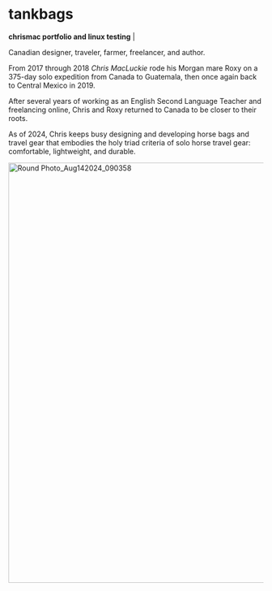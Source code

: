 # tankbags
**chrismac portfolio and linux testing** |


Canadian designer, traveler, farmer, freelancer, and author.

From 2017 through 2018 _Chris MacLuckie_ rode his Morgan mare Roxy on a 375-day solo expedition from Canada to Guatemala, then once again back to Central Mexico in 2019.

After several years of working as an English Second Language Teacher and freelancing online, Chris and Roxy returned to Canada to be closer to their roots.

As of 2024, Chris keeps busy designing and developing horse bags and travel gear that embodies the holy triad criteria of solo horse travel gear: comfortable, lightweight, and durable.
      
<img width="828" height="828" alt="Round Photo_Aug142024_090358" src="https://github.com/user-attachments/assets/992ea3bb-01c7-4e9c-93e0-213b961a448e" />

							
